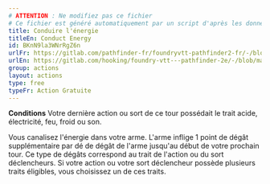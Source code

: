 ```yaml
---
# ATTENTION : Ne modifiez pas ce fichier
# Ce fichier est généré automatiquement par un script d'après les données du module Foundry VTT officiel et de sa traduction
title: Conduire l'énergie
titleEn: Conduct Energy
id: BKnN9la3WNrRgZ6n
urlFr: https://gitlab.com/pathfinder-fr/foundryvtt-pathfinder2-fr/-/blob/master/data/actions/BKnN9la3WNrRgZ6n.htm
urlEn: https://gitlab.com/hooking/foundry-vtt---pathfinder-2e/-/blob/master/packs/data/actions.db/conduct-energy.json
group: actions
layout: actions
type: free
typeFr: Action Gratuite
---
```

**Conditions** Votre dernière action ou sort de ce tour possédait le trait acide, électricité, feu, froid ou son.

Vous canalisez l'énergie dans votre arme. L'arme inflige 1 point de dégât supplémentaire par dé de dégât de l'arme jusqu'au début de votre prochain tour. Ce type de dégâts correspond au trait de l'action ou du sort déclencheurs. Si votre action ou votre sort déclencheur possède plusieurs traits éligibles, vous choisissez un de ces traits.

